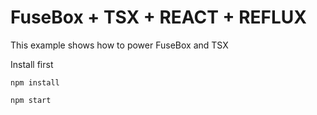 # FuseBox + TSX + REACT + REFLUX

This example shows how to power FuseBox and TSX

Install first
```
npm install
```

`npm start` 
